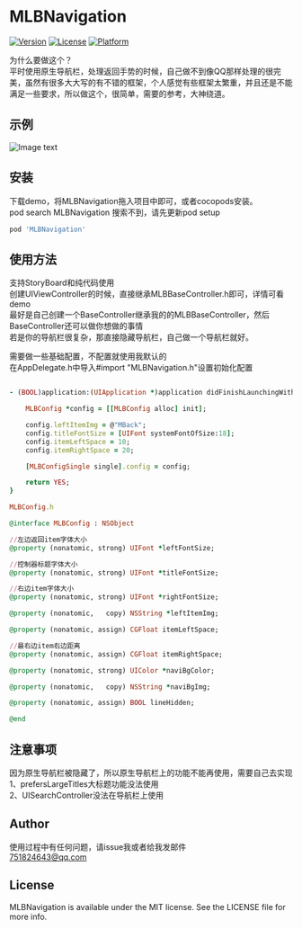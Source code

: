 # MLBNavigation

[![Version](https://img.shields.io/cocoapods/v/MLBNavigation.svg?style=flat)](https://cocoapods.org/pods/MLBNavigation)
[![License](https://img.shields.io/cocoapods/l/MLBNavigation.svg?style=flat)](https://cocoapods.org/pods/MLBNavigation)
[![Platform](https://img.shields.io/cocoapods/p/MLBNavigation.svg?style=flat)](https://cocoapods.org/pods/MLBNavigation)  

为什么要做这个？  
平时使用原生导航栏，处理返回手势的时候，自己做不到像QQ那样处理的很完美，虽然有很多大大写的有不错的框架，个人感觉有些框架太繁重，并且还是不能满足一些要求，所以做这个，很简单，需要的参考，大神绕道。

## 示例

![Image text](https://github.com/longmaboy/MLBNavigation/blob/master/Example/111.gif)

## 安装

下载demo，将MLBNavigation拖入项目中即可，或者cocopods安装。  
pod search MLBNavigation 搜索不到，请先更新pod setup

```ruby
pod 'MLBNavigation'
```

## 使用方法

支持StoryBoard和纯代码使用  
创建UIViewController的时候，直接继承MLBBaseController.h即可，详情可看demo  
最好是自己创建一个BaseController继承我的的MLBBaseController，然后BaseController还可以做你想做的事情  
若是你的导航栏很复杂，那直接隐藏导航栏，自己做一个导航栏就好。

需要做一些基础配置，不配置就使用我默认的  
在AppDelegate.h中导入#import "MLBNavigation.h"设置初始化配置

```ruby

- (BOOL)application:(UIApplication *)application didFinishLaunchingWithOptions:(NSDictionary *)launchOptions {

    MLBConfig *config = [[MLBConfig alloc] init];

    config.leftItemImg = @"MBack";
    config.titleFontSize = [UIFont systemFontOfSize:18];
    config.itemLeftSpace = 10;
    config.itemRightSpace = 20;

    [MLBConfigSingle single].config = config;

    return YES;
}

MLBConfig.h

@interface MLBConfig : NSObject

//左边返回item字体大小
@property (nonatomic, strong) UIFont *leftFontSize;

//控制器标题字体大小
@property (nonatomic, strong) UIFont *titleFontSize;

//右边item字体大小
@property (nonatomic, strong) UIFont *rightFontSize;

@property (nonatomic,   copy) NSString *leftItemImg;

@property (nonatomic, assign) CGFloat itemLeftSpace;

//最右边item右边距离
@property (nonatomic, assign) CGFloat itemRightSpace;

@property (nonatomic, strong) UIColor *naviBgColor;

@property (nonatomic,   copy) NSString *naviBgImg;

@property (nonatomic, assign) BOOL lineHidden;

@end
```

## 注意事项
因为原生导航栏被隐藏了，所以原生导航栏上的功能不能再使用，需要自己去实现  
1、prefersLargeTitles大标题功能没法使用  
2、UISearchController没法在导航栏上使用
 
## Author

使用过程中有任何问题，请issue我或者给我发邮件  
751824643@qq.com

## License

MLBNavigation is available under the MIT license. See the LICENSE file for more info.
